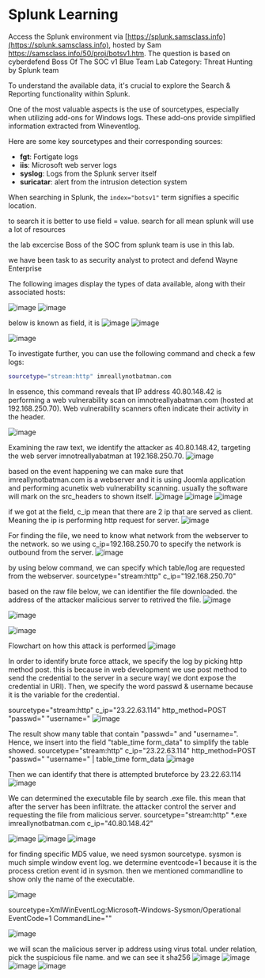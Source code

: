 # Splunk Learning

Access the Splunk environment via [https://splunk.samsclass.info](https://splunk.samsclass.info), hosted by Sam https://samsclass.info/50/proj/botsv1.htm.
The question is based on cyberdefend  Boss Of The SOC v1 Blue Team Lab Category: Threat Hunting by Splunk team

To understand the available data, it's crucial to explore the Search & Reporting functionality within Splunk.

One of the most valuable aspects is the use of sourcetypes, especially when utilizing add-ons for Windows logs. These add-ons provide simplified information extracted from Wineventlog.

Here are some key sourcetypes and their corresponding sources:

- **fgt**: Fortigate logs
- **iis**: Microsoft web server logs
- **syslog**: Logs from the Splunk server itself
- **suricatar**: alert from the intrusion detection system
  
When searching in Splunk, the `index="botsv1"` term signifies a specific location.


to search it is better to use field = value. search for all mean splunk will use a lot of resources

the lab excercise Boss of the SOC from splunk team is use in this lab.

we have been task to as security analyst to protect and defend Wayne Enterprise


The following images display the types of data available, along with their associated hosts:

![image](https://github.com/popipo74/SplunkLearning/assets/46301752/b4257874-08da-4147-a3b2-a36a0cdd482d)
![image](https://github.com/popipo74/SplunkLearning/assets/46301752/1143655b-b759-4b48-9bab-9147f3201208)

below is known as field, it is 
![image](https://github.com/popipo74/SplunkLearning/assets/46301752/9dd723da-46d7-4703-acfe-d81373fd25fa)
![image](https://github.com/popipo74/SplunkLearning/assets/46301752/664badb8-c266-4a40-9852-a75922417bea)

![image](https://github.com/popipo74/SplunkLearning/assets/46301752/031fcf07-0146-4e06-b0c3-0665e153b7d3)


To investigate further, you can use the following command and check a few logs:

```bash
sourcetype="stream:http" imreallynotbatman.com
```

In essence, this command reveals that IP address 40.80.148.42 is performing a web vulnerability scan on imnotreallyabatman.com (hosted at 192.168.250.70). Web vulnerability scanners often indicate their activity in the header.

![image](https://github.com/popipo74/SplunkLearning/assets/46301752/7db03dbc-6ec1-487e-bbd9-e44b6f72efa1)

Examining the raw text, we identify the attacker as 40.80.148.42, targeting the web server imnotreallyabatman at 192.168.250.70.
![image](https://github.com/popipo74/SplunkLearning/assets/46301752/f5754e6b-94fb-4e21-b33d-d64c8372c26b)


based on the event happening we can make sure that imreallynotbatman.com is a webserver and it is using Joomla application and performing acunetix web vulnerability scanning.
usually the software will mark on the src_headers to shown itself.
![image](https://github.com/popipo74/SplunkLearning/assets/46301752/bae96ba9-b3b7-43a7-a013-f7677fe2f0b9)
![image](https://github.com/popipo74/SplunkLearning/assets/46301752/1706ffb5-3d75-44e8-a84c-5b816992ff91)
![image](https://github.com/popipo74/SplunkLearning/assets/46301752/d5fd6c87-ccc1-4676-af0b-9c59e1cc8464)

if we got at the field, c_ip mean that there are 2 ip that are served as client. Meaning the ip is performing http request for server.
![image](https://github.com/popipo74/SplunkLearning/assets/46301752/d73f39a9-df56-44a0-9db7-3b8109c1f6b4)

For finding the file, we need to know what network from the webserver to the network. so we using c_ip=192.168.250.70 to specify the network is outbound from the server.
![image](https://github.com/popipo74/SplunkLearning/assets/46301752/e121faa3-0da0-4705-a94d-d03f19241e4d)

by using below command, we can specify which table/log are requested from the webserver.
sourcetype="stream:http" c_ip="192.168.250.70"

based on the raw file below, we can identifier the file downloaded. the address of the attacker malicious server to retrived the file.
![image](https://github.com/popipo74/SplunkLearning/assets/46301752/ef2227d8-0902-477a-8f24-25d8d4a75549)

![image](https://github.com/popipo74/SplunkLearning/assets/46301752/a7dc4f8e-5dcc-4a29-8e88-b02bffc1bd1b)

![image](https://github.com/popipo74/SplunkLearning/assets/46301752/c583637f-b36f-48e9-ac2f-1a5ef54180ee)

Flowchart on how this attack is performed
![image](https://github.com/popipo74/SplunkLearning/assets/46301752/6ea188f4-7089-4cc1-a1b1-3bdc9991786f)

In order to identify brute force attack, we specify the log by picking http method post. this is because in web development we use post method to send the credential to the server in a secure way( we dont expose the credential in URl).
Then, we specify the word passwd & username because it is the variable for the credential.

sourcetype="stream:http" c_ip="23.22.63.114" http_method=POST  "passwd=" "username="
![image](https://github.com/popipo74/SplunkLearning/assets/46301752/55cfe648-218e-4649-aea2-8088405b45eb)

The result show many table that contain "passwd=" and "username=". Hence, we insert into the field "table_time form_data" to simplify the table showed.
sourcetype="stream:http" c_ip="23.22.63.114" http_method=POST  "passwd=" "username=" | table_time form_data
![image](https://github.com/popipo74/SplunkLearning/assets/46301752/b4f6a387-2bbc-4bcb-8cbb-19e7979745c7)

Then we can identify that there is attempted bruteforce by 23.22.63.114
![image](https://github.com/popipo74/SplunkLearning/assets/46301752/e1e7e595-3115-4ba8-bd4a-72365ac59279)

We can determined the executable file by search .exe file. this mean that after the server has been infiltrate. the attacker control the server and requesting the file from malicious server.
sourcetype="stream:http"  *.exe imreallynotbatman.com c_ip="40.80.148.42"


![image](https://github.com/popipo74/SplunkLearning/assets/46301752/a2181ab2-13ee-48aa-8aa2-14c0b5b5a4d1)
![image](https://github.com/popipo74/SplunkLearning/assets/46301752/36a53848-bfa5-4df8-8a04-02e175a2b36d)
![image](https://github.com/popipo74/SplunkLearning/assets/46301752/0b7e045e-b661-4734-a1ea-771b82c57d1a)

for finding specific MD5 value, we need sysmon sourcetype. sysmon is much simple window event log.
we determine eventcode=1 because it is the process cretion event id in sysmon. then we mentioned commandline to show only the name of the executable.

![image](https://github.com/popipo74/SplunkLearning/assets/46301752/b23f53c5-fd32-4b0a-a42a-e109d2881104)

sourcetype=XmlWinEventLog:Microsoft-Windows-Sysmon/Operational EventCode=1 CommandLine="<name of executable>"

![image](https://github.com/popipo74/SplunkLearning/assets/46301752/282c76b9-247b-4034-b7d3-e123e19f449e)

we will scan the malicious server ip address using virus total. under relation, pick the suspicious file name. and we can see it sha256
![image](https://github.com/popipo74/SplunkLearning/assets/46301752/8124cc71-3d78-4e89-912b-3d40ae3b5df0)
![image](https://github.com/popipo74/SplunkLearning/assets/46301752/c2db9b63-b10b-4fdb-b24b-4ace40d33ee3)
![image](https://github.com/popipo74/SplunkLearning/assets/46301752/a63307d5-c2ec-484e-847e-18c386e3ea6d)
![image](https://github.com/popipo74/SplunkLearning/assets/46301752/7605f3e1-9a59-431e-9378-f091d849e721)

